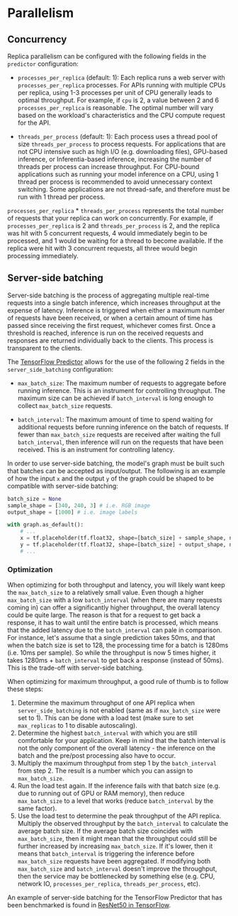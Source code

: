 # Parallelism

## Concurrency

Replica parallelism can be configured with the following fields in the `predictor` configuration:

* `processes_per_replica` (default: 1): Each replica runs a web server with `processes_per_replica` processes. For APIs running with multiple CPUs per replica, using 1-3 processes per unit of CPU generally leads to optimal throughput. For example, if `cpu` is 2, a value between 2 and 6 `processes_per_replica` is reasonable. The optimal number will vary based on the workload's characteristics and the CPU compute request for the API.

* `threads_per_process` (default: 1): Each process uses a thread pool of size `threads_per_process` to process requests. For applications that are not CPU intensive such as high I/O (e.g. downloading files), GPU-based inference, or Inferentia-based inference, increasing the number of threads per process can increase throughput. For CPU-bound applications such as running your model inference on a CPU, using 1 thread per process is recommended to avoid unnecessary context switching. Some applications are not thread-safe, and therefore must be run with 1 thread per process.

`processes_per_replica` * `threads_per_process` represents the total number of requests that your replica can work on concurrently. For example, if `processes_per_replica` is 2 and `threads_per_process` is 2, and the replica was hit with 5 concurrent requests, 4 would immediately begin to be processed, and 1 would be waiting for a thread to become available. If the replica were hit with 3 concurrent requests, all three would begin processing immediately.

## Server-side batching

Server-side batching is the process of aggregating multiple real-time requests into a single batch inference, which increases throughput at the expense of latency. Inference is triggered when either a maximum number of requests have been received, or when a certain amount of time has passed since receiving the first request, whichever comes first. Once a threshold is reached, inference is run on the received requests and responses are returned individually back to the clients. This process is transparent to the clients.

The [TensorFlow Predictor](predictors.md#tensorflow-predictor) allows for the use of the following 2 fields in the `server_side_batching` configuration:

* `max_batch_size`: The maximum number of requests to aggregate before running inference. This is an instrument for controlling throughput. The maximum size can be achieved if `batch_interval` is long enough to collect `max_batch_size` requests.

* `batch_interval`: The maximum amount of time to spend waiting for additional requests before running inference on the batch of requests. If fewer than `max_batch_size` requests are received after waiting the full `batch_interval`, then inference will run on the requests that have been received. This is an instrument for controlling latency.

In order to use server-side batching, the model's graph must be built such that batches can be accepted as input/output. The following is an example of how the input `x` and the output `y` of the graph could be shaped to be compatible with server-side batching:

```python
batch_size = None
sample_shape = [340, 240, 3] # i.e. RGB image
output_shape = [1000] # i.e. image labels

with graph.as_default():
    # ...
    x = tf.placeholder(tf.float32, shape=[batch_size] + sample_shape, name="input")
    y = tf.placeholder(tf.float32, shape=[batch_size] + output_shape, name="output")
    # ...
```

### Optimization

When optimizing for both throughput and latency, you will likely want keep the `max_batch_size` to a relatively small value. Even though a higher `max_batch_size` with a low `batch_interval` (when there are many requests coming in) can offer a significantly higher throughput, the overall latency could be quite large. The reason is that for a request to get back a response, it has to wait until the entire batch is processed, which means that the added latency due to the `batch_interval` can pale in comparison. For instance, let's assume that a single prediction takes 50ms, and that when the batch size is set to 128, the processing time for a batch is 1280ms (i.e. 10ms per sample). So while the throughput is now 5 times higher, it takes 1280ms + `batch_interval` to get back a response (instead of 50ms). This is the trade-off with server-side batching.

When optimizing for maximum throughput, a good rule of thumb is to follow these steps:

1. Determine the maximum throughput of one API replica when `server_side_batching` is not enabled (same as if `max_batch_size` were set to 1). This can be done with a load test (make sure to set `max_replicas` to 1 to disable autoscaling).
1. Determine the highest `batch_interval` with which you are still comfortable for your application. Keep in mind that the batch interval is not the only component of the overall latency - the inference on the batch and the pre/post processing also have to occur.
1. Multiply the maximum throughput from step 1 by the `batch_interval` from step 2. The result is a number which you can assign to `max_batch_size`.
1. Run the load test again. If the inference fails with that batch size (e.g. due to running out of GPU or RAM memory), then reduce `max_batch_size` to a level that works (reduce `batch_interval` by the same factor).
1. Use the load test to determine the peak throughput of the API replica. Multiply the observed throughput by the `batch_interval` to calculate the average batch size. If the average batch size coincides with `max_batch_size`, then it might mean that the throughput could still be further increased by increasing `max_batch_size`. If it's lower, then it means that `batch_interval` is triggering the inference before `max_batch_size` requests have been aggregated. If modifying both `max_batch_size` and `batch_interval` doesn't improve the throughput, then the service may be bottlenecked by something else (e.g. CPU, network IO, `processes_per_replica`, `threads_per_process`, etc).

<!-- CORTEX_VERSION_MINOR x1 -->
An example of server-side batching for the TensorFlow Predictor that has been benchmarked is found in [ResNet50 in TensorFlow](https://github.com/cortexlabs/cortex/tree/0.21/examples/tensorflow/image-classifier-resnet50#throughput-test).

